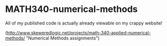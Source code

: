 # MATH340-numerical-methods

All of my published code is actually already viewable on my crappy website!

(http://www.skeweredlogic.net/projects/math-340-applied-numerical-methods/ "Numerical Methods assignments")
